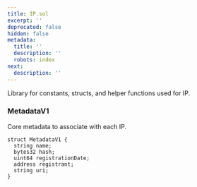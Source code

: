 ```yaml
---
title: IP.sol
excerpt: ''
deprecated: false
hidden: false
metadata:
  title: ''
  description: ''
  robots: index
next:
  description: ''
---
```

Library for constants, structs, and helper functions used for IP.

### MetadataV1

Core metadata to associate with each IP.

```solidity
struct MetadataV1 {
  string name;
  bytes32 hash;
  uint64 registrationDate;
  address registrant;
  string uri;
}
```
